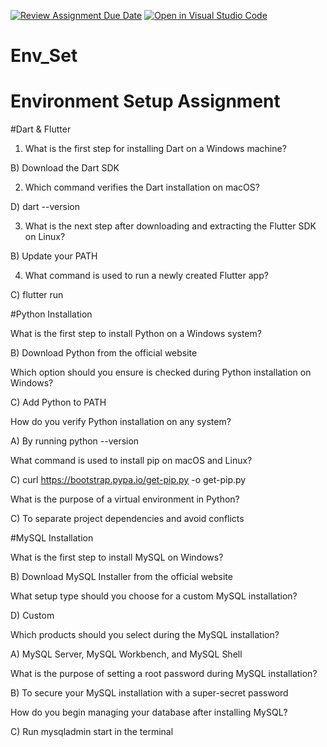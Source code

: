 [![Review Assignment Due Date](https://classroom.github.com/assets/deadline-readme-button-22041afd0340ce965d47ae6ef1cefeee28c7c493a6346c4f15d667ab976d596c.svg)](https://classroom.github.com/a/vnsr1XuU)
[![Open in Visual Studio Code](https://classroom.github.com/assets/open-in-vscode-2e0aaae1b6195c2367325f4f02e2d04e9abb55f0b24a779b69b11b9e10269abc.svg)](https://classroom.github.com/online_ide?assignment_repo_id=15668453&assignment_repo_type=AssignmentRepo)
# Env_Set

# Environment Setup Assignment

#Dart & Flutter

1. What is the first step for installing Dart on a Windows machine?

B) Download the Dart SDK



2. Which command verifies the Dart installation on macOS?

D) dart --version


3. What is the next step after downloading and extracting the Flutter SDK on Linux?


B) Update your PATH


4. What command is used to run a newly created Flutter app?

C) flutter run



#Python Installation

What is the first step to install Python on a Windows system?

B) Download Python from the official website

Which option should you ensure is checked during Python installation on Windows?

C) Add Python to PATH


How do you verify Python installation on any system?

A) By running python --version


What command is used to install pip on macOS and Linux?

C) curl https://bootstrap.pypa.io/get-pip.py -o get-pip.py


What is the purpose of a virtual environment in Python?

C) To separate project dependencies and avoid conflicts

#MySQL Installation

What is the first step to install MySQL on Windows?

B) Download MySQL Installer from the official website


What setup type should you choose for a custom MySQL installation?

D) Custom

Which products should you select during the MySQL installation?

A) MySQL Server, MySQL Workbench, and MySQL Shell

What is the purpose of setting a root password during MySQL installation?


B) To secure your MySQL installation with a super-secret password


How do you begin managing your database after installing MySQL?

C) Run mysqladmin start in the terminal

